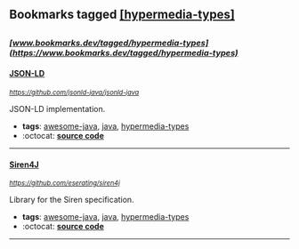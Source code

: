 ## Bookmarks tagged [[hypermedia-types]](https://www.bookmarks.dev?q=[hypermedia-types])

_<sup><sup>[www.bookmarks.dev/tagged/hypermedia-types](https://www.bookmarks.dev/tagged/hypermedia-types)</sup></sup>_
---
#### [JSON-LD](https://github.com/jsonld-java/jsonld-java)
_<sup>https://github.com/jsonld-java/jsonld-java</sup>_

JSON-LD implementation.
* **tags**: [awesome-java](../tagged/awesome-java.md), [java](../tagged/java.md), [hypermedia-types](../tagged/hypermedia-types.md)
* :octocat: **[source code](https://github.com/jsonld-java/jsonld-java)**
---
#### [Siren4J](https://github.com/eserating/siren4j)
_<sup>https://github.com/eserating/siren4j</sup>_

Library for the Siren specification.
* **tags**: [awesome-java](../tagged/awesome-java.md), [java](../tagged/java.md), [hypermedia-types](../tagged/hypermedia-types.md)
* :octocat: **[source code](https://github.com/eserating/siren4j)**
---

